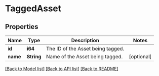 # TaggedAsset

## Properties
Name | Type | Description | Notes
------------ | ------------- | ------------- | -------------
**id** | **i64** | The ID of the Asset being tagged. | 
**name** | **String** | Name of the Asset being tagged. | [optional] 

[[Back to Model list]](../README.md#documentation-for-models) [[Back to API list]](../README.md#documentation-for-api-endpoints) [[Back to README]](../README.md)


